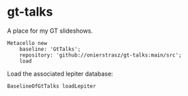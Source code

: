 # gt-talks

A place for my GT slideshows.

```
Metacello new
	baseline: 'GtTalks';
	repository: 'github://onierstrasz/gt-talks:main/src';
	load
```

Load the associated lepiter database:
```
BaselineOfGtTalks loadLepiter
```
